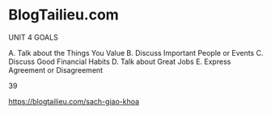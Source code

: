 # BlogTailieu.com

UNIT 4 GOALS

A. Talk about the Things You Value
B. Discuss Important People or Events
C. Discuss Good Financial Habits
D. Talk about Great Jobs
E. Express Agreement or Disagreement

39

https://blogtailieu.com/sach-giao-khoa